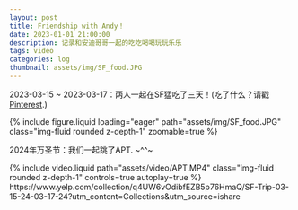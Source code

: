 ```yaml
---
layout: post
title: Friendship with Andy！
date: 2023-01-01 21:00:00
description: 记录和安迪哥哥一起的吃吃喝喝玩玩乐乐
tags: video
categories: log
thumbnail: assets/img/SF_food.JPG
---
```


2023-03-15 ~ 2023-03-17：两人一起在SF猛吃了三天！(吃了什么？请戳[Pinterest](https://www.pinterest.com).)
<div class="row mt-3">
    <div class="col-md-6 col-sm-12 mt-3 mt-md-0">
        {% include figure.liquid loading="eager" path="assets/img/SF_food.JPG" class="img-fluid rounded z-depth-1" zoomable=true %}
    </div>
</div>

2024年万圣节：我们一起跳了APT. ~^^~
<div class="row mt-3">
    <div class="col-md-6 col-sm-12 mt-3 mt-md-0">
        {% include video.liquid path="assets/video/APT.MP4" class="img-fluid rounded z-depth-1" controls=true autoplay=true %}
    </div>
</div>
https://www.yelp.com/collection/q4UW6vOdibfEZB5p76HmaQ/SF-Trip-03-15-24-03-17-24?utm_content=Collections&utm_source=ishare
